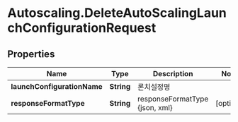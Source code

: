 # Autoscaling.DeleteAutoScalingLaunchConfigurationRequest

## Properties
Name | Type | Description | Notes
------------ | ------------- | ------------- | -------------
**launchConfigurationName** | **String** | 론치설정명 | 
**responseFormatType** | **String** | responseFormatType {json, xml} | [optional] 


